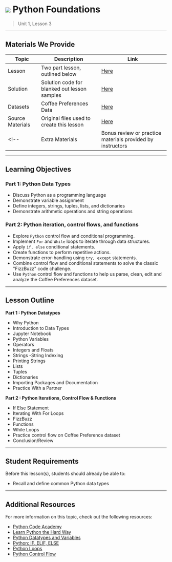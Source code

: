 # ![](https://ga-dash.s3.amazonaws.com/production/assets/logo-9f88ae6c9c3871690e33280fcf557f33.png) Python Foundations

> Unit 1, Lesson 3

---

## Materials We Provide

| Topic | Description | Link |
| --- | --- | --- |
| Lesson | Two part lesson, outlined below | [Here](Python-dtypes-controlflow.ipynb) |
| Solution  | Solution code for blanked out lesson samples | [Here](./solution-code/Python-dtypes-controlflow-solution.ipynb) |
| Datasets | Coffee Preferences Data | [Here](./assets/datasets/coffee-preferences.csv) |
| Source Materials | Original files used to create this lesson | [Here](./assets/originals/) |
<!--| Extra Materials | Bonus review or practice materials provided by instructors | [Here](./assets/bonus/) |-->
---

## Learning Objectives

### Part 1: Python Data Types
 
- Discuss Python as a programming language
- Demonstrate variable assignment 
- Define integers, strings, tuples, lists, and dictionaries
- Demonstrate arithmetic operations and string operations

### Part 2: Python iteration, control flows, and functions
 
- Explore `Python` control flow and conditional programming.  
- Implement `For` and `While` loops to iterate through data structures.
- Apply `if, else` conditional statements.
- Create functions to perform repetitive actions.
- Demonstrate error-handling using `try, except` statements.
- Combine control flow and conditional statements to solve the classic "FizzBuzz" code challenge.
- Use `Python` control flow and functions to help us parse, clean, edit and analyze the Coffee Preferences dataset.

---
## Lesson Outline

**Part 1 : Python Datatypes**
- Why Python
- Introduction to Data Types
- Jupyter Notebook
- Python Variables
- Operators
- Integers and Floats
- Strings -String Indexing
- Printing Strings
- Lists
- Tuples
- Dictionaries
- Importing Packages and Documentation
- Practice With a Partner

**Part 2 : Python Iterations, Control Flow & Functions**
- If Else Statement
- Iterating With For Loops
- FizzBuzz
- Functions
- While Loops
- Practice control flow on Coffee Preference dataset
- Conclusion/Review


---

## Student Requirements

Before this lesson(s), students should already be able to:

- Recall and define common Python data types

----

## Additional Resources

For more information on this topic, check out the following resources:

- [Python Code Academy](https://www.codecademy.com/learn/python)
- [Learn Python the Hard Way](https://learnpythonthehardway.org)
- [Python Datatypes and Variables](http://www.python-course.eu/variables.php)
- [Python: IF, ELIF, ELSE](https://www.tutorialspoint.com/python/python_if_else.htm)
- [Python Loops](https://www.tutorialspoint.com/python/python_loops.htm)
- [Python Control Flow](https://python.swaroopch.com/control_flow.html)
